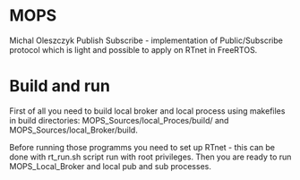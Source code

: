 # MOPS
Michal Oleszczyk Publish Subscribe - implementation of Public/Subscribe protocol which is light and possible to apply on RTnet in FreeRTOS.

# Build and run
First of all you need to build local broker and local process using makefiles in build directories: MOPS_Sources/local_Proces/build/ and MOPS_Sources/local_Broker/build. 

Before running those programms you need to set up RTnet - this can be done with rt_run.sh script run with root privileges. Then you are ready to run MOPS_Local_Broker and local pub and sub processes. 